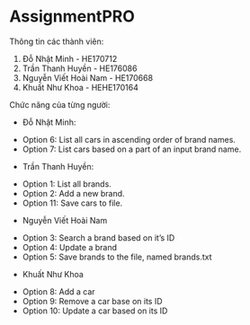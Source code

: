 # AssignmentPRO

Thông tin các thành viên:
1. Đỗ Nhật Minh - HE170712
2. Trần Thanh Huyền - HE176086
3. Nguyễn Viết Hoài Nam - HE170668
4. Khuất Như Khoa - HEHE170164

Chức năng của từng người:
- Đỗ Nhật Minh: 
+ Option 6: List all cars in ascending order of brand names.
+ Option 7: List cars based on a part of an input brand name.

- Trần Thanh Huyền:
+ Option 1: List all brands.
+ Option 2: Add a new brand.
+ Option 11: Save cars to file.

- Nguyễn Viết Hoài Nam
+ Option 3: Search a brand based on it’s ID
+ Option 4: Update a brand
+ Option 5: Save brands to the file, named brands.txt

- Khuất Như Khoa
+ Option 8: Add a car
+ Option 9: Remove a car base on its ID
+ Option 10: Update a car based on its ID
